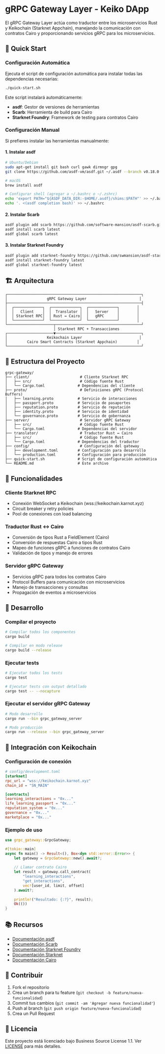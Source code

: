 # gRPC Gateway Layer - Keiko DApp

El gRPC Gateway Layer actúa como traductor entre los microservicios Rust y Keikochain (Starknet Appchain), manejando la comunicación con contratos Cairo y proporcionando servicios gRPC para los microservicios.

## 🚀 Quick Start

### Configuración Automática

Ejecuta el script de configuración automática para instalar todas las dependencias necesarias:

```bash
./quick-start.sh
```

Este script instalará automáticamente:
- **asdf**: Gestor de versiones de herramientas
- **Scarb**: Herramienta de build para Cairo
- **Starknet Foundry**: Framework de testing para contratos Cairo

### Configuración Manual

Si prefieres instalar las herramientas manualmente:

#### 1. Instalar asdf

```bash
# Ubuntu/Debian
sudo apt-get install git bash curl gawk dirmngr gpg
git clone https://github.com/asdf-vm/asdf.git ~/.asdf --branch v0.18.0

# macOS
brew install asdf

# Configurar shell (agregar a ~/.bashrc o ~/.zshrc)
echo 'export PATH="${ASDF_DATA_DIR:-$HOME/.asdf}/shims:$PATH"' >> ~/.bashrc
echo '. <(asdf completion bash)' >> ~/.bashrc
```

#### 2. Instalar Scarb

```bash
asdf plugin add scarb https://github.com/software-mansion/asdf-scarb.git
asdf install scarb latest
asdf global scarb latest
```

#### 3. Instalar Starknet Foundry

```bash
asdf plugin add starknet-foundry https://github.com/swmansion/asdf-starknet-foundry.git
asdf install starknet-foundry latest
asdf global starknet-foundry latest
```

## 🏗️ Arquitectura

```
┌─────────────────────────────────────────────────────────────┐
│                  gRPC Gateway Layer                        │
├─────────────────────────────────────────────────────────────┤
│  ┌─────────────┐  ┌─────────────┐  ┌─────────────┐        │
│  │   Client    │  │  Translator │  │   Server    │        │
│  │ Starknet RPC│  │ Rust ↔ Cairo│  │   gRPC      │        │
│  └─────────────┘  └─────────────┘  └─────────────┘        │
└─────────────────────┬───────────────────────────────────────┘
                      │ Starknet RPC + Transacciones
┌─────────────────────▼───────────────────────────────────────┐
│                  Keikochain Layer                          │
│         Cairo Smart Contracts (Starknet Appchain)         │
└─────────────────────────────────────────────────────────────┘
```

## 📁 Estructura del Proyecto

```
grpc-gateway/
├── client/                       # Cliente Starknet RPC
│   ├── src/                      # Código fuente Rust
│   └── Cargo.toml               # Dependencias del cliente
├── proto/                        # Definiciones gRPC (Protocol Buffers)
│   ├── learning.proto           # Servicio de interacciones
│   ├── passport.proto           # Servicio de pasaportes
│   ├── reputation.proto         # Servicio de reputación
│   ├── identity.proto           # Servicio de identidad
│   └── governance.proto         # Servicio de gobernanza
├── server/                       # Servidor gRPC Gateway
│   ├── src/                      # Código fuente Rust
│   └── Cargo.toml               # Dependencias del servidor
├── translator/                   # Traductor Rust ↔ Cairo
│   ├── src/                      # Código fuente Rust
│   └── Cargo.toml               # Dependencias del traductor
├── config/                       # Configuración del gateway
│   ├── development.toml         # Configuración para desarrollo
│   └── production.toml          # Configuración para producción
├── quick-start.sh               # Script de configuración automática
└── README.md                    # Este archivo
```

## 🔧 Funcionalidades

### Cliente Starknet RPC
- Conexión WebSocket a Keikochain (wss://keikochain.karnot.xyz)
- Circuit breaker y retry policies
- Pool de conexiones con load balancing

### Traductor Rust ↔ Cairo
- Conversión de tipos Rust a FieldElement (Cairo)
- Conversión de respuestas Cairo a tipos Rust
- Mapeo de funciones gRPC a funciones de contratos Cairo
- Validación de tipos y manejo de errores

### Servidor gRPC Gateway
- Servicios gRPC para todos los contratos Cairo
- Protocol Buffers para comunicación con microservicios
- Manejo de transacciones y consultas
- Propagación de eventos a microservicios

## 🚀 Desarrollo

### Compilar el proyecto

```bash
# Compilar todos los componentes
cargo build

# Compilar en modo release
cargo build --release
```

### Ejecutar tests

```bash
# Ejecutar todos los tests
cargo test

# Ejecutar tests con output detallado
cargo test -- --nocapture
```

### Ejecutar el servidor gRPC Gateway

```bash
# Modo desarrollo
cargo run --bin grpc_gateway_server

# Modo producción
cargo run --release --bin grpc_gateway_server
```

## 🔗 Integración con Keikochain

### Configuración de conexión

```toml
# config/development.toml
[starknet]
rpc_url = "wss://keikochain.karnot.xyz"
chain_id = "SN_MAIN"

[contracts]
learning_interactions = "0x..."
life_learning_passport = "0x..."
reputation_system = "0x..."
governance = "0x..."
marketplace = "0x..."
```

### Ejemplo de uso

```rust
use grpc_gateway::GrpcGateway;

#[tokio::main]
async fn main() -> Result<(), Box<dyn std::error::Error>> {
    let gateway = GrpcGateway::new().await?;
    
    // Llamar contrato Cairo
    let result = gateway.call_contract(
        "learning_interactions",
        "get_interactions",
        vec![user_id, limit, offset]
    ).await?;
    
    println!("Resultado: {:?}", result);
    Ok(())
}
```

## 📚 Recursos

- [Documentación asdf](https://asdf-vm.com/guide/)
- [Documentación Scarb](https://docs.swmansion.com/scarb/)
- [Documentación Starknet Foundry](https://foundry-rs.github.io/starknet-foundry/)
- [Documentación Starknet](https://docs.starknet.io/)
- [Documentación Cairo](https://cairo-book.github.io/)

## 🤝 Contribuir

1. Fork el repositorio
2. Crea un branch para tu feature (`git checkout -b feature/nueva-funcionalidad`)
3. Commit tus cambios (`git commit -am 'Agregar nueva funcionalidad'`)
4. Push al branch (`git push origin feature/nueva-funcionalidad`)
5. Crea un Pull Request

## 📄 Licencia

Este proyecto está licenciado bajo Business Source License 1.1. Ver [LICENSE](../../LICENSE) para más detalles.
